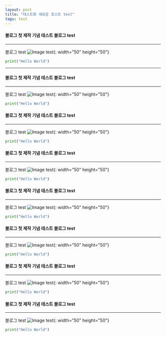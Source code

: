 ```yaml
---
layout: post
title: "테스트용 새로운 포스트 test"
tags: test
---
```


#### 블로그 첫 제작 기념 테스트 블로그 test
---

블로그
test
![Image test]({{site.url}}/images/2023-04-10-new_post/test.svg){: width="50" height="50"}

```python
print("Hello World")
```
---
#### 블로그 첫 제작 기념 테스트 블로그 test
---

블로그
test
![Image test]({{site.url}}/images/2023-04-10-new_post/test.svg){: width="50" height="50"}

```python
print("Hello World")
```
#### 블로그 첫 제작 기념 테스트 블로그 test
---

블로그
test
![Image test]({{site.url}}/images/2023-04-10-new_post/test.svg){: width="50" height="50"}

```python
print("Hello World")
```
#### 블로그 첫 제작 기념 테스트 블로그 test
---

블로그
test
![Image test]({{site.url}}/images/2023-04-10-new_post/test.svg){: width="50" height="50"}

```python
print("Hello World")
```
#### 블로그 첫 제작 기념 테스트 블로그 test
---

블로그
test
![Image test]({{site.url}}/images/2023-04-10-new_post/test.svg){: width="50" height="50"}

```python
print("Hello World")
```
#### 블로그 첫 제작 기념 테스트 블로그 test
---

블로그
test
![Image test]({{site.url}}/images/2023-04-10-new_post/test.svg){: width="50" height="50"}

```python
print("Hello World")
```
#### 블로그 첫 제작 기념 테스트 블로그 test
---

블로그
test
![Image test]({{site.url}}/images/2023-04-10-new_post/test.svg){: width="50" height="50"}

```python
print("Hello World")
```
#### 블로그 첫 제작 기념 테스트 블로그 test
---

블로그
test
![Image test]({{site.url}}/images/2023-04-10-new_post/test.svg){: width="50" height="50"}

```python
print("Hello World")
```